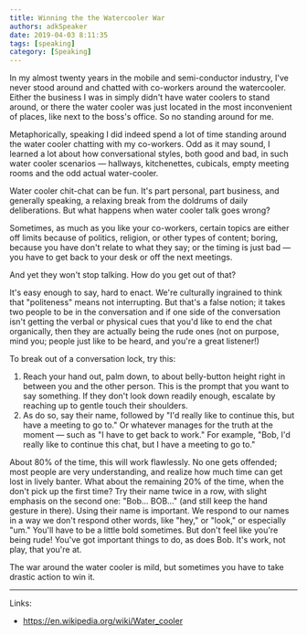 ```yaml
---
title: Winning the the Watercooler War
authors: adkSpeaker
date: 2019-04-03 8:11:35
tags: [speaking]
category: [Speaking]
---
```


<p>In my almost twenty years in the mobile and semi-conductor industry, I've never stood around and chatted with co-workers around the watercooler. Either the business I was in simply didn't have water coolers to stand around, or there the water cooler was just located in the most inconvenient of places, like next to the boss's office. So no standing around for me.</p>
<!--truncate-->
<p>Metaphorically, speaking I did indeed spend a lot of time standing around the water cooler chatting with my co-workers. Odd as it may sound, I learned a lot about how conversational styles, both good and bad, in such water cooler scenarios &mdash; hallways, kitchenettes, cubicals, empty meeting rooms and the odd actual water-cooler.</p>
<p>Water cooler chit-chat can be fun. It's part personal, part business, and generally speaking, a relaxing break from the doldrums of daily deliberations. But what happens when water cooler talk goes wrong?</p>




<p>Sometimes, as much as you like your co-workers, certain topics are either off limits because of politics, religion, or other types of content; boring, because you have don't relate to what they say; or the timing is just bad &mdash; you have to get back to your desk or off the next meetings.</p>
<p>And yet they won't stop talking. How do you get out of that?</p>
<p>It's easy enough to say, hard to enact. We're culturally ingrained to think that "politeness" means not interrupting. But that's a false notion; it takes two people to be in the conversation and if one side of the conversation isn't getting the verbal or physical cues that you'd like to end the chat organically, then they are actually being the rude ones (not on purpose, mind you; people just like to be heard, and you're a great listener!)</p>
<p>To break out of a conversation lock, try this:</p>
<ol>
<li>Reach your hand out, palm down, to about belly-button height right in between you and the other person. This is the prompt that you want to say something. If they don't look down readily enough, escalate by reaching up to gentle touch their shoulders.</li>
<li>As do so, say their name, followed by "I'd really like to continue this, but have a meeting to go to." Or whatever manages for the truth at the moment &mdash; such as "I have to get back to work." For example, "Bob, I'd really like to continue this chat, but I have a meeting to go to."</li>
</ol>
<p>About 80% of the time, this will work flawlessly. No one gets offended; most people are very understanding, and realize how much time can get lost in lively banter. What about the remaining 20% of the time, when the don't pick up the first time? Try their name twice in a row, with slight emphasis on the second one: "Bob... BOB..." (and still keep the hand gesture in there). Using their name is important. We respond to our names in a way we don't respond other words, like "hey," or "look," or especially "um." You'll have to be a little bold sometimes. But don't feel like you're being rude! You've got important things to do, as does Bob. It's work, not play, that you're at.</p>
<p>The war around the water cooler is mild, but sometimes you have to take drastic action to win it.</p>
<hr />
<p>Links:</p>
<ul>
<li><a href="https://en.wikipedia.org/wiki/Water_cooler">https://en.wikipedia.org/wiki/Water_cooler</a></li>
</ul>